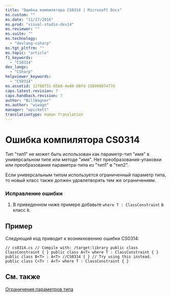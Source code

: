 ```yaml
---
title: "Ошибка компилятора CS0314 | Microsoft Docs"
ms.custom: ""
ms.date: "11/17/2016"
ms.prod: "visual-studio-dev14"
ms.reviewer: ""
ms.suite: ""
ms.technology: 
  - "devlang-csharp"
ms.tgt_pltfrm: ""
ms.topic: "article"
f1_keywords: 
  - "CS0314"
dev_langs: 
  - "CSharp"
helpviewer_keywords: 
  - "CS0314"
ms.assetid: 12f68f51-0568-4e80-b0fd-15899807477d
caps.latest.revision: 7
caps.handback.revision: 7
author: "BillWagner"
ms.author: "wiwagn"
manager: "wpickett"
translationtype: Human Translation
---
```

# Ошибка компилятора CS0314
Тип "тип1" не может быть использован как параметр\-тип "имя" в универсальном типе или методе "имя". Нет преобразования\-упаковки или преобразования параметра\-типа из "тип1" в "тип2".  
  
 Если универсальным типом используется ограниченный параметр типа, то новый класс также должен удовлетворять тем же ограничениям.  
  
### Исправление ошибки  
  
1.  В приведенном ниже примере добавьте `where T : ClassConstraint` в класс `B`.  
  
## Пример  
 Следующий код приводит к возникновению ошибки CS0314:  
  
```  
// cs0314.cs // Compile with: /target:library public class ClassConstraint { } public class A<T> where T : ClassConstraint { } public class B<T> : A<T> //CS0314 { } // Try using this instead. public class C<T> : A<T> where T : ClassConstraint { }  
```  
  
## См. также  
 [Ограничения параметров типа](../../csharp/programming-guide/generics/constraints-on-type-parameters.md)
